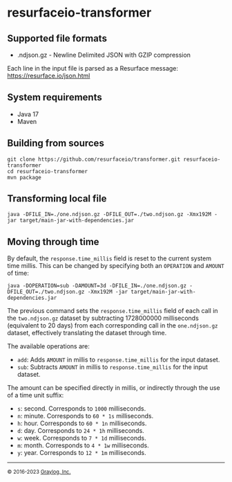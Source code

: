 # resurfaceio-transformer

## Supported file formats

* .ndjson.gz - Newline Delimited JSON with GZIP compression

Each line in the input file is parsed as a Resurface message:
https://resurface.io/json.html

## System requirements

* Java 17
* Maven

## Building from sources

```
git clone https://github.com/resurfaceio/transformer.git resurfaceio-transformer
cd resurfaceio-transformer
mvn package
```

## Transforming local file

```
java -DFILE_IN=./one.ndjson.gz -DFILE_OUT=./two.ndjson.gz -Xmx192M -jar target/main-jar-with-dependencies.jar
```

## Moving through time

By default, the `response.time_millis` field is reset to the current system time millis.
This can be changed by specifying both an `OPERATION` and `AMOUNT` of time:

```
java -DOPERATION=sub -DAMOUNT=3d -DFILE_IN=./one.ndjson.gz -DFILE_OUT=./two.ndjson.gz -Xmx192M -jar target/main-jar-with-dependencies.jar
```

The previous command sets the `response.time_millis` field of each call in the `two.ndjson.gz` dataset
by subtracting 1728000000 milliseconds (equivalent to 20 days) from each corresponding call in the `one.ndjson.gz`
dataset, effectively translating the dataset through time.

The available operations are:

- `add`: Adds `AMOUNT` in millis to `response.time_millis` for the input dataset.
- `sub`: Subtracts `AMOUNT` in millis to `response.time_millis` for the input dataset.

The amount can be specified directly in millis, or indirectly through the use of a time unit suffix:

- `s`: second. Corresponds to `1000` milliseconds.
- `n`: minute. Corresponds to `60 * 1s` milliseconds.
- `h`: hour.   Corresponds to `60 * 1n` milliseconds.
- `d`: day.    Corresponds to `24 * 1h` milliseconds.
- `w`: week.   Corresponds to `7 * 1d` milliseconds.
- `m`: month.  Corresponds to `4 * 1w` milliseconds.
- `y`: year.   Corresponds to `12 * 1m` milliseconds.

---
<small>&copy; 2016-2023 <a href="https://resurface.io">Graylog, Inc.</a></small>

